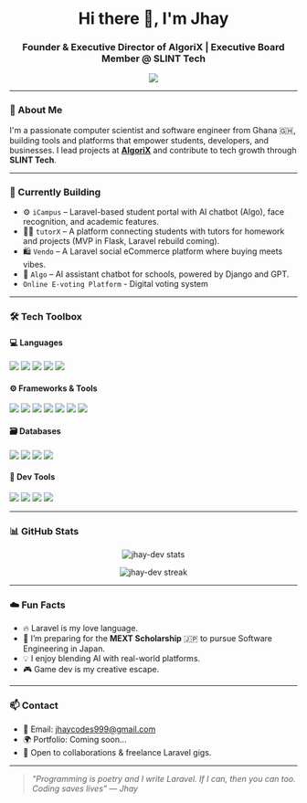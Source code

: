 <h1 align="center">Hi there 👋, I'm Jhay</h1>
<h3 align="center">Founder & Executive Director of AlgoriX | Executive Board Member @ SLINT Tech</h3>

<p align="center">
  <img src="https://readme-typing-svg.herokuapp.com?font=Fira+Code&size=22&pause=1000&color=00C3FF&center=true&vCenter=true&width=500&lines=Computer+Scientist;Software+Developer;Backend+Engineer;Laravel+Lover;Rustacean+in+Training;Startup-driven;Builder+of+Cool+Things" />
</p>

---

### 🚀 About Me

I'm a passionate computer scientist and software engineer from Ghana 🇬🇭, building tools and platforms that empower students, developers, and businesses. I lead projects at [**AlgoriX**](https://github.com/algorix) and contribute to tech growth through **SLINT Tech**.

---

### 🧠 Currently Building

- ⚙️ `iCampus` – Laravel-based student portal with AI chatbot (Algo), face recognition, and academic features.
- 🧑‍🏫 `tutorX` – A platform connecting students with tutors for homework and projects (MVP in Flask, Laravel rebuild coming).
- 🛍 `Vendo` – A Laravel social eCommerce platform where buying meets vibes.
- 🤖 `Algo` – AI assistant chatbot for schools, powered by Django and GPT.
- `Online E-voting Platform` - Digital voting system

---

### 🛠 Tech Toolbox

#### 💻 Languages
<p>
  <img src="https://img.shields.io/badge/Python-3776AB?style=for-the-badge&logo=python&logoColor=white" />
  <img src="https://img.shields.io/badge/C++-00599C?style=for-the-badge&logo=c%2B%2B&logoColor=white" />
  <img src="https://img.shields.io/badge/Rust-000000?style=for-the-badge&logo=rust&logoColor=white" />
  <img src="https://img.shields.io/badge/Java-007396?style=for-the-badge&logo=java&logoColor=white" />
  <img src="https://img.shields.io/badge/PHP-777BB4?style=for-the-badge&logo=php&logoColor=white" />
</p>

#### ⚙️ Frameworks & Tools
<p>
  <img src="https://img.shields.io/badge/Laravel-F05340?style=for-the-badge&logo=laravel&logoColor=white" />
  <img src="https://img.shields.io/badge/Vue.js-35495E?style=for-the-badge&logo=vue.js&logoColor=4FC08D" />
  <img src="https://img.shields.io/badge/Node.js-339933?style=for-the-badge&logo=node.js&logoColor=white" />
  <img src="https://img.shields.io/badge/Express.js-000000?style=for-the-badge&logo=express&logoColor=white" />
  <img src="https://img.shields.io/badge/Django-092E20?style=for-the-badge&logo=django&logoColor=white" />
  <img src="https://img.shields.io/badge/Flask-000000?style=for-the-badge&logo=flask&logoColor=white" />
  <img src="https://img.shields.io/badge/FastAPI-009688?style=for-the-badge&logo=fastapi&logoColor=white" />
</p>

#### 🗃 Databases
<p>
  <img src="https://img.shields.io/badge/SQLite-003B57?style=for-the-badge&logo=sqlite&logoColor=white" />
  <img src="https://img.shields.io/badge/MySQL-4479A1?style=for-the-badge&logo=mysql&logoColor=white" />
  <img src="https://img.shields.io/badge/MongoDB-47A248?style=for-the-badge&logo=mongodb&logoColor=white" />
  <img src="https://img.shields.io/badge/PostgreSQL-336791?style=for-the-badge&logo=postgresql&logoColor=white" />
</p>

#### 🧰 Dev Tools
<p>
  <img src="https://img.shields.io/badge/Git-F05032?style=for-the-badge&logo=git&logoColor=white" />
  <img src="https://img.shields.io/badge/GitBash-000000?style=for-the-badge&logo=git&logoColor=white" />
  <img src="https://img.shields.io/badge/Terminal-black?style=for-the-badge&logo=gnubash&logoColor=white" />
  <img src="https://img.shields.io/badge/VSCode-007ACC?style=for-the-badge&logo=visual%20studio%20code&logoColor=white" />
</p>

---

### 📊 GitHub Stats

<p align="center">
  <img src="https://github-readme-stats.vercel.app/api?username=jhay-dev&show_icons=true&theme=radical" alt="jhay-dev stats" />
</p>

<p align="center">
  <img src="https://github-readme-streak-stats.herokuapp.com/?user=jhay-dev&theme=radical" alt="jhay-dev streak" />
</p>

---

### ☁️ Fun Facts

- 🔥 Laravel is my love language.
- 🧠 I’m preparing for the **MEXT Scholarship** 🇯🇵 to pursue Software Engineering in Japan.
- 💡 I enjoy blending AI with real-world platforms.
- 🎮 Game dev is my creative escape.

---

### 📫 Contact

- 💌 Email: [jhaycodes999@gmail.com](mailto:jhaycodes999@gmail.com)
- 🌍 Portfolio: Coming soon...
- 🤝 Open to collaborations & freelance Laravel gigs.

---

> *"Programming is poetry and I write Laravel.
    If I can, then you can too. Coding saves lives" 
    — Jhay*


